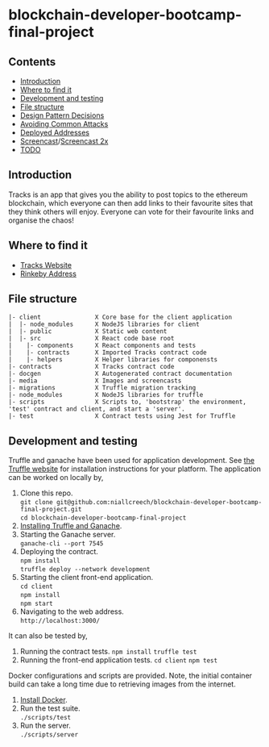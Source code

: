 # blockchain-developer-bootcamp-final-project

## Contents

* [Introduction](#introduction)
* [Where to find it](#where-to-find-it)
* [Development and testing](#development-and-testing)
* [File structure](#file-structure)
* [Design Pattern Decisions](./design_pattern_decisions.md)
* [Avoiding Common Attacks](./avoiding_common_attacks.md)
* [Deployed Addresses](./deployed_addresses.md)
* [Screencast](./media/Screencast.mp4)/[Screencast 2x](./media/Screencast2x.mp4)
* [TODO](./TODO.md)

## Introduction

Tracks is an app that gives you the ability to post topics to the ethereum blockchain, 
which everyone can then add links to their favourite sites that they think others
will enjoy. Everyone can vote for their favourite links and organise the chaos!




## Where to find it

* [Tracks Website](https://r7ph4-kaaaa-aaaad-qaw6a-cai.ic.fleek.co)
* [Rinkeby Address](https://rinkeby.etherscan.io/address/0x7C0743Bd57B107443c2DF8420E0265E6D0eEf607)


## File structure

```
|- client               X Core base for the client application
|  |- node_modules      X NodeJS libraries for client
|  |- public            X Static web content
|  |- src               X React code base root
|    |- components      X React components and tests
|    |- contracts       X Imported Tracks contract code
|    |- helpers         X Helper libraries for componensts
|- contracts            X Tracks contract code
|- docgen               X Autogenerated contract documentation
|- media                X Images and screencasts
|- migrations           X Truffle migration tracking 
|- node_modules         X NodeJS libraries for truffle
|- scripts              X Scripts to, 'bootstrap' the environment, 'test' contract and client, and start a 'server'. 
|- test                 X Contract tests using Jest for Truffle
```

## Development and testing

Truffle and ganache have been used for application development. See [the Truffle website](XXX)
for installation instructions for your platform. The application can be worked on locally by,

1. Clone this repo.<br />
		`git clone git@github.com:niallcreech/blockchain-developer-bootcamp-final-project.git`<br />
		`cd blockchain-developer-bootcamp-final-project`
2. [Installing Truffle and Ganache](https://www.trufflesuite.com).
3. Starting the Ganache server. <br />
   	`ganache-cli --port 7545`
4. Deploying the contract.<br />
	  `npm install`<br />
   	`truffle deploy --network development`
5. Starting the client front-end application.<br />
	  `cd client`<br />
	  `npm install`<br />
	  `npm start`
6. Navigating to the web address.<br />
  	`http://localhost:3000/`

It can also be tested by,
1. Running the contract tests.
  `npm install`
  `truffle test`
2. Running the front-end application tests.
  `cd client`
  `npm test`

Docker configurations and scripts are provided. Note, the initial container build 
can take a long time due to retrieving images from the internet.

1. [Install Docker](https://docs.docker.com/get-docker/).
2. Run the test suite. <br />
  	`./scripts/test` 
3. Run the server. <br />
  	`./scripts/server` 

